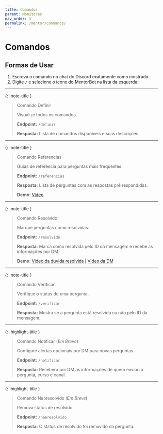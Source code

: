 ```yaml
---
title: Comandos
parent: Monitores
nav_order: 1
permalink: /mentor/commands/
---
```


# Comandos

## Formas de Usar

1. Escreva o comando no chat do Discord exatamente como mostrado.
2. Digite `/` e selecione o ícone do MentorBot na lista da esquerda.

---

{: .note-title }
> Comando Definir
>
> Visualize todos os comandos.
>
> **Endpoint:**
> `/definir`
>
> **Resposta:**
> Lista de comandos disponíveis e suas descrições.

---

{: .note-title }
> Comando Referencias
>
> Guias de referência para perguntas mais frequentes.
>
> **Endpoint:**
> `/referencias`
>
> **Resposta:**
> Lista de perguntas com as respostas pré respondidas.
>
> **Demo:**
> [Video](https://github.com/user-attachments/assets/7ba8b9b0-cf56-4fab-b432-ef837c32e84b)

---

{: .note-title }
> Comando Resolvido
>
> Marque perguntas como resolvidas.
>
> **Endpoint:**
> `/resolvido`
>
> **Resposta:**
> Marca como resolvida pelo ID da mensagem e recebe as informações por DM.
>
> **Demo:**
> [Video da duvida resolvida](https://github.com/user-attachments/assets/47dde7e6-a77f-40d0-8000-ecd5fca8748e) |
> [Video da DM](https://github.com/user-attachments/assets/0614055b-5e12-49de-aa7a-32d96d48f476)

---

{: .note-title }
> Comando Verificar
>
> Verifique o status de uma pergunta.
>
> **Endpoint:**
> `/verificar`
>
> **Resposta:**
> Mostra se a pergunta está resolvida ou não pelo ID da mensagem.

---

{: .highlight-title }
> Comando Notificar (_Em Breve_)
>
> Configure alertas opcionais por DM para novas perguntas.
>
> **Endpoint:**
> `/notificar`
>
> **Resposta:**
> Receberá por DM as informações de quem enviou a pergunta, curso e canal.

---

{: .highlight-title }
> Comando Naoresolvido (_Em Breve_)
>
> Remova status de resolvido.
>
> **Endpoint:**
> `/naoresolvido`
>
> **Resposta:**
> O status de resolvido foi removido da pergunta.
